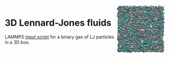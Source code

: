 <img align="right" width="30%" src="3D-lj.jpg">

# 3D Lennard-Jones fluids

LAMMPS [input script](input.lammps) for a binary gas of LJ particles in a 3D box.